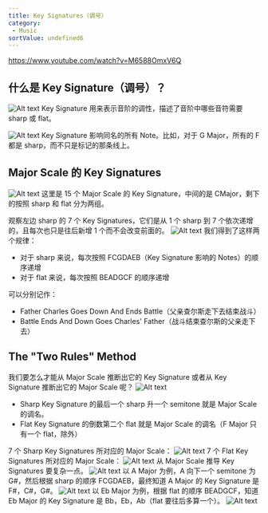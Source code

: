 ```yaml
---
title: Key Signatures（调号）
category:
 - Music
sortValue: undefined6
---
```


https://www.youtube.com/watch?v=M6588OmxV6Q

## 什么是 Key Signature（调号）？

![Alt text](image.png)
Key Signature 用来表示音阶的调性，描述了音阶中哪些音符需要 sharp 或 flat。

![Alt text](image-1.png)
Key Signature 影响同名的所有 Note。比如，对于 G Major，所有的 F 都是 sharp，而不只是标记的那条线上。

## Major Scale 的 Key Signatures

![Alt text](image-2.png)
这里是 15 个 Major Scale 的 Key Signature，中间的是 CMajor，剩下的按照 sharp 和 flat 分为两组。

观察左边 sharp 的 7 个 Key Signatures，它们是从 1 个 sharp 到 7 个依次递增的，且每次也只是往后新增 1 个而不会改变前面的。
![Alt text](image-3.png)
我们得到了这样两个规律：

- 对于 sharp 来说，每次按照 FCGDAEB（Key Signature 影响的 Notes）的顺序递增
- 对于 flat 来说，每次按照 BEADGCF 的顺序递增

可以分别记作：

- Father Charles Goes Down And Ends Battle（父亲查尔斯走下去结束战斗）
- Battle Ends And Down Goes Charles' Father（战斗结束查尔斯的父亲走下去）

## The "Two Rules" Method

我们要怎么才能从 Major Scale 推断出它的 Key Signature 或者从 Key Signature 推断出它的 Major Scale 呢？
![Alt text](image-4.png)

- Sharp Key Signature 的最后一个 sharp 升一个 semitone 就是 Major Scale 的调名。
- Flat Key Signature 的倒数第二个 flat 就是 Major Scale 的调名（F Major 只有一个 flat，除外）

7 个 Sharp Key Signatures 所对应的 Major Scale：
![Alt text](image-6.png)
7 个 Flat Key Signatures 所对应的 Major Scale：
![Alt text](image-5.png)
从 Major Scale 推导 Key Signatures 要复杂一点。
![Alt text](image-7.png)
以 A Major 为例，A 向下一个 semitone 为 G#，然后根据 sharp 的顺序 FCGDAEB，最终知道 A Major 的 Key Signature 是 F#，C#，G#。
![Alt text](image-8.png)
以 Eb Major 为例，根据 flat 的顺序 BEADGCF，知道 Eb Major 的 Key Signature 是 Bb，Eb，Ab（flat 要往后多算一个）。
![Alt text](image-9.png)
